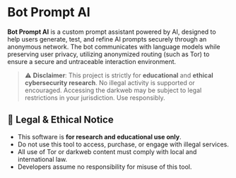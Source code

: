 # Bot Prompt AI

**Bot Prompt AI** is a custom prompt assistant powered by AI, designed to help users generate, test, and refine AI prompts securely through an anonymous network. The bot communicates with language models while preserving user privacy, utilizing anonymized routing (such as Tor) to ensure a secure and untraceable interaction environment.

> ⚠️ **Disclaimer**: This project is strictly for **educational** and **ethical cybersecurity research**. No illegal activity is supported or encouraged. Accessing the darkweb may be subject to legal restrictions in your jurisdiction. Use responsibly.

## 🔐 Legal & Ethical Notice
* This software is **for research and educational use only**.
* Do not use this tool to access, purchase, or engage with illegal services.
* All use of Tor or darkweb content must comply with local and international law.
* Developers assume no responsibility for misuse of this tool.

